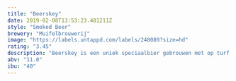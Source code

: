 ```yaml
---
title: "Beerskey"
date: 2019-02-08T13:53:23.481211Z
style: "Smoked Beer"
brewery: "Muifelbrouwerij"
image: "https://labels.untappd.com/labels/248089?size=hd"
rating: "3.45"
description: "Beerskey is een uniek speciaalbier gebrouwen met op turf afgeëeste. Het bier is best of both worlds omdat het de unieke eigenschappen combineert van rijk en krachtig speciaalbier en een stevig geturfde whiskey."
abv: "11.0"
ibu: "40"
---
```

